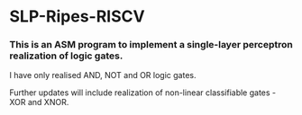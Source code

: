 # SLP-Ripes-RISCV
### This is an ASM program to implement a single-layer perceptron realization of logic gates.

I have only realised AND, NOT and OR logic gates. 

Further updates will include realization of non-linear classifiable gates - XOR and XNOR.
